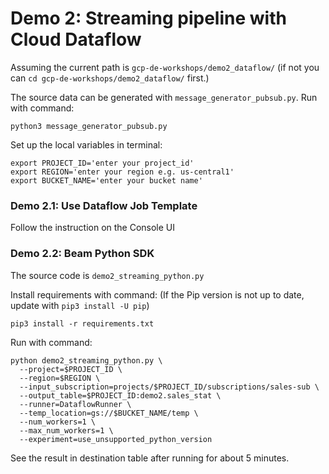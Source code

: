 # Demo 2: Streaming pipeline with Cloud Dataflow

Assuming the current path is `gcp-de-workshops/demo2_dataflow/` (if not you can `cd gcp-de-workshops/demo2_dataflow/` first.)

The source data can be generated with `message_generator_pubsub.py`.
Run with command:
```
python3 message_generator_pubsub.py
```

Set up the local variables in terminal:
```
export PROJECT_ID='enter your project_id'
export REGION='enter your region e.g. us-central1'
export BUCKET_NAME='enter your bucket name'
```

### Demo 2.1: Use Dataflow Job Template
Follow the instruction on the Console UI

### Demo 2.2: Beam Python SDK
The source code is `demo2_streaming_python.py`

Install requirements with command: 
(If the Pip version is not up to date, update with `pip3 install -U pip`)
```
pip3 install -r requirements.txt
```

Run with command:
```
python demo2_streaming_python.py \
  --project=$PROJECT_ID \
  --region=$REGION \
  --input_subscription=projects/$PROJECT_ID/subscriptions/sales-sub \
  --output_table=$PROJECT_ID:demo2.sales_stat \
  --runner=DataflowRunner \
  --temp_location=gs://$BUCKET_NAME/temp \
  --num_workers=1 \
  --max_num_workers=1 \
  --experiment=use_unsupported_python_version
```

See the result in destination table after running for about 5 minutes.
